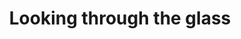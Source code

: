 ---
layout: item
raw_url: https://prdwebappstorage.blob.core.windows.net/kansaspattons/images/gallery-2009-10-28/photo00412.jpg
thumb_url: https://prdwebappstorage.blob.core.windows.net/kansaspattons/images/gallery-2009-10-28/thumb_photo00412.jpg
post: blog/2009-10-28-cpls-kindergarten-trip.md
index: 1
title: Looking through the glass
---